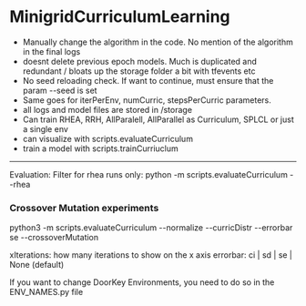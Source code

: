 # MinigridCurriculumLearning
- Manually change the algorithm in the code. No mention of the algorithm in the final logs
- doesnt delete previous epoch models. Much is duplicated and redundant / bloats up the storage folder a bit with tfevents etc
- No seed reloading check. If want to continue, must ensure that the param --seed is set
- Same goes for iterPerEnv, numCurric, stepsPerCurric parameters. 
- all logs and model files are stored in /storage
- Can train RHEA, RRH, AllParalell, AllParallel as Curriculum, SPLCL or just a single env
- can visualize with scripts.evaluateCurriculum
- train a model with scripts.trainCurriuclum

-------------------

Evaluation:
Filter for rhea runs only:
python -m scripts.evaluateCurriculum --rhea 


### Crossover Mutation experiments
python3 -m scripts.evaluateCurriculum --normalize --curricDistr --errorbar se --crossoverMutation


xIterations: how many iterations to show on the x axis
errorbar: ci | sd | se | None (default)




If you want to change DoorKey Environments, you need to do so in the ENV_NAMES.py file